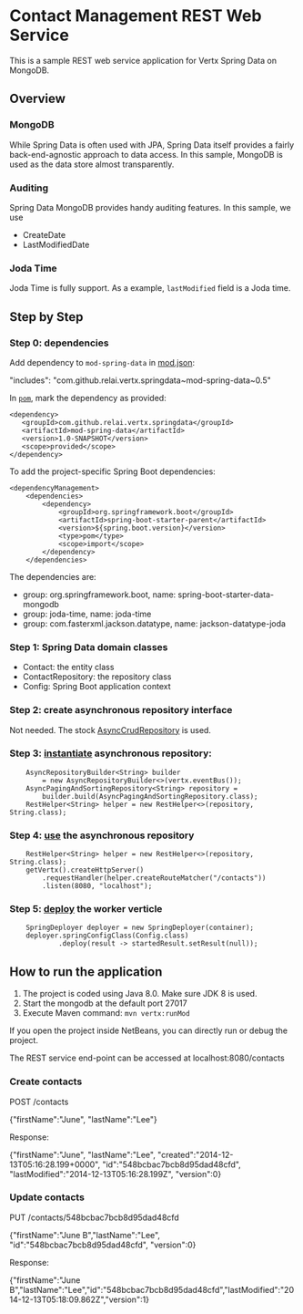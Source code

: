 # Contact Management REST Web Service

This is a sample REST web service application for Vertx Spring Data on MongoDB.

## Overview

###  MongoDB

While Spring Data is often used with JPA, Spring Data itself provides a fairly 
back-end-agnostic approach to data access. In this sample, MongoDB is used 
as the data store almost transparently.


### Auditing 


Spring Data MongoDB provides handy auditing features. In this sample, we use
* CreateDate
* LastModifiedDate


### Joda Time

Joda Time is fully support.  As a example, `lastModified` field is a Joda time.


## Step by Step

### Step 0: dependencies

Add dependency to `mod-spring-data` in [mod.json](https://github.com/relai/vertx-spring-data/blob/master/example-rest-on-mongodb/src/main/resources/mod.json):

  "includes": "com.github.relai.vertx.springdata~mod-spring-data~0.5"

In [`pom`](https://github.com/relai/vertx-spring-data/blob/master/example-rest-on-mongodb/pom.xml), mark the dependency as provided:

    <dependency>
       <groupId>com.github.relai.vertx.springdata</groupId>
       <artifactId>mod-spring-data</artifactId>
       <version>1.0-SNAPSHOT</version>
       <scope>provided</scope>
    </dependency>  


To add the project-specific Spring Boot dependencies:

    <dependencyManagement>
        <dependencies>
            <dependency>
                <groupId>org.springframework.boot</groupId>
                <artifactId>spring-boot-starter-parent</artifactId>
                <version>${spring.boot.version}</version>
                <type>pom</type>
                <scope>import</scope>
            </dependency>  
        </dependencies>
  </dependencyManagement>

The dependencies are:
* group: org.springframework.boot, name: spring-boot-starter-data-mongodb
* group: joda-time, name: joda-time
* group: com.fasterxml.jackson.datatype, name: jackson-datatype-joda

### Step 1: Spring Data domain classes
* Contact: the entity class
* ContactRepository: the repository class
* Config: Spring Boot application context

### Step 2: create asynchronous repository interface

Not needed. The stock [AsyncCrudRepository](https://github.com/relai/vertx-spring-data/blob/master/mod-spring-data/src/main/java/com/github/relai/vertx/springdata/AsyncCrudRepository.java) is used.


### Step 3: [instantiate](https://github.com/relai/vertx-spring-data/blob/master/example-rest-on-mongodb/src/main/java/com/github/relai/vertx/springdata/example/rest/ContactRestApp.java) asynchronous repository:

        AsyncRepositoryBuilder<String> builder
            = new AsyncRepositoryBuilder<>(vertx.eventBus());            
        AsyncPagingAndSortingRepository<String> repository = 
            builder.build(AsyncPagingAndSortingRepository.class);
        RestHelper<String> helper = new RestHelper<>(repository, String.class);		

### Step 4: [use](https://github.com/relai/vertx-spring-data/blob/master/example-rest-on-mongodb/src/main/java/com/github/relai/vertx/springdata/example/rest/ContactRestApp.java) the asynchronous repository

        RestHelper<String> helper = new RestHelper<>(repository, String.class);                        
        getVertx().createHttpServer()
	    	.requestHandler(helper.createRouteMatcher("/contacts"))
	    	.listen(8080, "localhost");

### Step 5: [deploy](https://github.com/relai/vertx-spring-data/blob/master/example-rest-on-mongodb/src/main/java/com/github/relai/vertx/springdata/example/rest/ContactRestApp.java) the worker verticle

        SpringDeployer deployer = new SpringDeployer(container);
        deployer.springConfigClass(Config.class)
                .deploy(result -> startedResult.setResult(null));

## How to run the application

1. The project is coded using Java 8.0. Make sure JDK 8 is used.
2. Start the mongodb at the default port 27017
3. Execute Maven command: `mvn vertx:runMod`

If you open the project inside NetBeans, you can directly run or debug the project.

The REST service end-point can be accessed at localhost:8080/contacts

### Create contacts

POST /contacts

{"firstName":"June",
"lastName":"Lee"}

Response:

{"firstName":"June",
"lastName":"Lee",
"created":"2014-12-13T05:16:28.199+0000",
"id":"548bcbac7bcb8d95dad48cfd",
"lastModified":"2014-12-13T05:16:28.199Z",
"version":0}

### Update contacts

PUT /contacts/548bcbac7bcb8d95dad48cfd

{"firstName":"June B","lastName":"Lee", "id":"548bcbac7bcb8d95dad48cfd", "version":0}

Response:

{"firstName":"June B","lastName":"Lee","id":"548bcbac7bcb8d95dad48cfd","lastModified":"2014-12-13T05:18:09.862Z","version":1}

